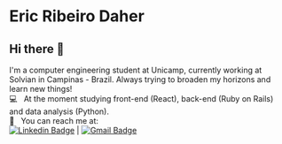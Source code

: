 # Eric Ribeiro Daher

## Hi there 👋

I'm a computer engineering student at Unicamp, currently working at Solvian in Campinas - Brazil. Always trying to broaden my horizons and learn new things!
 <br/> :computer: &nbsp; At the moment studying front-end (React), back-end (Ruby on Rails) and data analysis (Python).
 <br/> :email: &nbsp; You can reach me at: <br/>
 [![Linkedin Badge](https://img.shields.io/badge/-EricDaher-blue?style=flat-square&logo=Linkedin&logoColor=white&link=https://www.linkedin.com/in/eric-ribeiro-daher-7aa8a0b7/)](https://www.linkedin.com/in/eric-ribeiro-daher-7aa8a0b7/) 
| 
[![Gmail Badge](https://img.shields.io/badge/-ericdaher2@gmail.com-c14438?style=flat-square&logo=Gmail&logoColor=white&link=mailto:ericdaher2@gmail.com)](mailto:ericdaher2@gmail.com)
